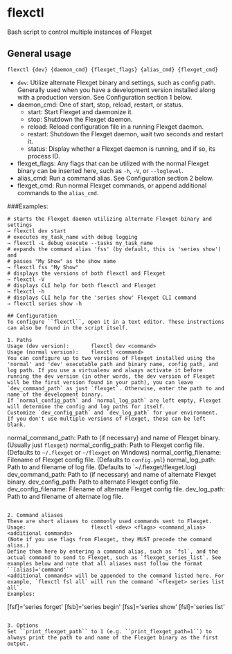 # flexctl
Bash script to control multiple instances of Flexget

## General usage
```
flexctl {dev} {daemon_cmd} {flexget_flags} {alias_cmd} {flexget_cmd}
```
- ``dev``: Utilize alternate Flexget binary and settings, such as config path. Generally used when you have a development version installed along with a production version. See Configuration section 1 below.
- daemon_cmd: One of start, stop, reload, restart, or status.
    - start: Start Flexget and daemonize it.
    - stop: Shutdown the Flexget daemon.
    - reload: Reload configuration file in a running Flexget daemon.
    - restart: Shutdown the Flexget daemon, wait two seconds and restart it.
    - status: Display whether a Flexget daemon is running, and if so, its process ID.
- flexget_flags: Any flags that can be utilized with the normal Flexget binary can be inserted here, such as ``-h``, ``-V``, or ``--loglevel``.
- alias_cmd: Run a command alias. See Configuration section 2 below.
- flexget_cmd: Run normal Flexget commands, or append additional commands to the ``alias_cmd``.

###Examples:
```
# starts the Flexget daemon utilizing alternate Flexget binary and settings
→ flexctl dev start
# executes my_task_name with debug logging
→ flexctl -L debug execute --tasks my_task_name
# expands the command alias 'fss' (by default, this is 'series show') and
# passes "My Show" as the show name
→ flexctl fss "My Show"
# displays the versions of both flexctl and Flexget
→ flexctl -V
# displays CLI help for both flexctl and Flexget
→ flexctl -h
# displays CLI help for the 'series show' Flexget CLI command
→ flexctl series show -h

## Configuration
To configure ``flexctl``, open it in a text editor. These instructions can also be found in the script itself.

1. Paths
Usage (dev version):       flexctl dev <command>
Usage (normal version):    flexctl <command>
You can configure up to two versions of Flexget installed using the 'normal' and 'dev' executable path and binary name, config path, and log path. If you use a virtualenv and always activate it before running the dev version (in other words, the dev version of Flexget will be the first version found in your path), you can leave `dev_command_path` as just `flexget`. Otherwise, enter the path to and name of the development binary.
If `normal_config_path` and `normal_log_path` are left empty, Flexget will determine the config and log paths for itself.
Customize `dev_config_path` and `dev_log_path` for your environment. If you don't use multiple versions of Flexget, these can be left blank.
```
   normal_command_path:    Path to (if necessary) and name of Flexget
                           binary. (Usually just `flexget`)
   normal_config_path:     Path to Flexget config file. (Defaults to
                           `~/.flexget` or `~/flexget` on Windows)
   normal_config_filename: Filename of Flexget config file. (Defaults
                           to `config.yml`)
   normal_log_path:        Path to and filename of log file. (Defaults
                           to `~/.flexget/flexget.log)
   dev_command_path:       Path to (if necessary) and name of alternate
                           Flexget binary.
   dev_config_path:        Path to alternate Flexget config file.
   dev_config_filename:    Filename of alternate Flexget config file.
   dev_log_path:           Path to and filename of alternate log file.
```

2. Command aliases
These are short aliases to commonly used commands sent to Flexget.
Usage:                     flexctl <dev> <flags> <command_alias> <additional commands>
(Note if you use flags from Flexget, they MUST precede the command alias.)
Define them here by entering a command alias, such as `fsl`, and the actual command to send to Flexget, such as `flexget_series_list`. See examples below and note that all aliases must follow the format ``[alias]='command'``
<additional commands> will be appended to the command listed here. For example, `flexctl fsl all` will run the command `<flexget> series list all`.
Examples:
```
[fsf]='series forget'
[fsb]='series begin'
[fss]='series show'
[fsl]='series list'
```

3. Options
Set ``print_flexget_path`` to 1 (e.g. ``print_flexget_path=1``) to always print the path to and name of the Flexget binary as the first output.